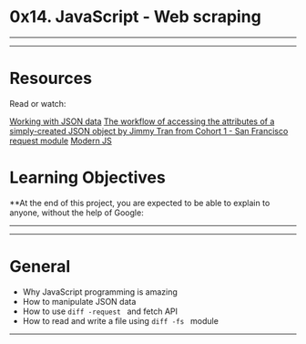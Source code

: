 # 0x14. JavaScript - Web scraping
---
---
# Resources
Read or watch:

[Working with JSON data](https://developer.mozilla.org/en-US/docs/Learn/JavaScript/Objects/JSON)
[The workflow of accessing the attributes of a simply-created JSON object by Jimmy Tran from Cohort 1 - San Francisco](https://medium.com/@vietkieutie/the-workflow-of-accessing-the-attributes-of-a-simply-created-json-object-82a5b33e2319)
[request module](https://github.com/request/request)
[Modern JS](https://github.com/mbeaudru/modern-js-cheatsheet)

# Learning Objectives
**At the end of this project, you are expected to be able to explain to anyone, without the help of Google:
****
____
# General
- Why JavaScript programming is amazing
- How to manipulate JSON data
- How to use ```diff -request ``` and fetch API
- How to read and write a file using ```diff -fs ``` module
----
